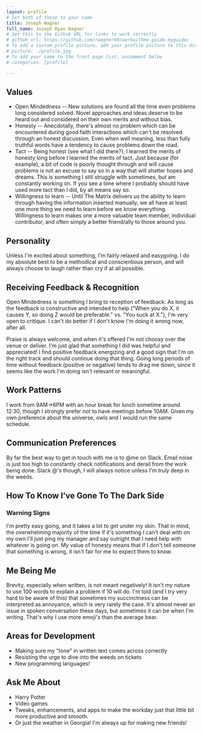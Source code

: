 ```yaml
---
layout: profile
# Set both of these to your name
title: Joseph Wagner
full_name: Joseph Ryan Wagner
# Set this to the Github URL for links to work correctly
# github_url: https://github.com/rwagner00/workwithme.guide-myguide/
# To add a custom profile picture, add your profile picture to this directory, update, and uncomment the relative link below.
# picture: ./profile.jpg
# To add your name to the front page list, uncomment below
# categories: [profile]

---
```


## Values

* Open Mindedness -- New solutions are found all the time even problems long considered solved.  Novel approaches and ideas deserve to be heard out and considered on their own merits and without bias.
* Honesty -- Anecdotally, there's almost no problem which can be encountered during good faith interactions which can't be resolved through an honest discussion. Even when well meaning, less than fully truthful words have a tendency to cause problems down the road.
* Tact -- Being honest (see what I did there?), I learned the merits of honesty long before I learned the merits of tact. Just because (for example), a bit of code is poorly thought through and will cause problems is not an excuse to say so in a way that will shatter hopes and dreams. This is something I still struggle with sometimes, but am constantly working on. If you  see a time where I probably should have used more tact than I did, by all means say so. 
* Willingness to learn -- Until The Matrix delivers us the ability to learn through having the information inserted manually, we all have at least one more thing we need to learn before we know everything. Willingness to learn makes one a more valuable team member, individual contributor, and often simply a better friend/ally to those around you.  

## Personality

Unless I'm excited about something, I'm fairly relaxed and easygoing. I do my absolute best to be a methodical and conscientious person, and will always choose to laugh rather than cry if at all possible. 

## Receiving Feedback & Recognition

Open Mindedness is something I bring to reception of feedback. As long as the feedback is constructive and intended to help ("When you do X, it causes Y, so doing Z would be preferable." vs. "You suck at X."), I'm very open to critique. I can't do better if I don't know I'm doing it wrong now, after all. 

Praise is always welcome, and when it's offered I'm not choosy over the venue or deliver. I'm just glad that something I did was helpful and appreciated! I find positive feedback energizing and a good sign that I'm on the right track and should continue doing that thing. Going long periods of time without feedback (positive or negative) tends to drag me down, since it seems like the work I'm doing isn't relevant or meaningful.

## Work Patterns

I work from 9AM->6PM with an hour break for lunch sometime around 12:30, though I strongly prefer not to have meetings before 10AM. Given my own preference about the universe, owls and I would run the same schedule. 

## Communication Preferences

By far the best way to get in touch with me is to @me on Slack. Email noise is just too high to constantly check notifications and derail from the work being done. Slack @'s though, I will always notice unless I'm *truly* deep in the weeds.

## How To Know I’ve Gone To The Dark Side

### Warning Signs

I'm pretty easy going, and it takes a lot to get under my skin. That in mind, the overwhelming majority of the time if it's something I can't deal with on my own I'll just ping my manager and say outright that I need help with whatever is going on. My value of honesty means that if I don't tell someone that something is wrong, it isn't fair for me to expect them to know. 

## Me Being Me

Brevity, especially when written, is not meant negatively! It isn't my nature to use 100 words to explain a problem if 10 will do. I'm told (and I try very hard to be aware of this) that sometimes my succinctness can be interpreted as annoyance, which is very rarely the case. It's almost never an issue in spoken conversation these days, but sometimes it can be when I'm writing. That's why I use more emoji's than the average bear.

## Areas for Development

* Making sure my "tone" in written text comes across correctly
* Resisting the urge to dive into the weeds on tickets
* New programming languages!

## Ask Me About

* Harry Potter
* Video games
* Tweaks, enhancements, and apps to make the workday just that little bit more productive and smooth. 
* Or just the weather in Georgia! I'm always up for making new friends! 
